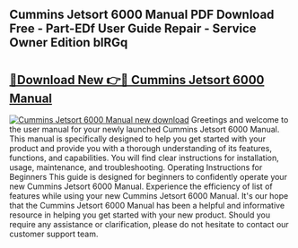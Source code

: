 ## Cummins Jetsort 6000 Manual PDF Download Free - Part-EDf User Guide Repair - Service Owner Edition blRGq

# <h2><a href="http://bc35306.oget.top/?id=Cummins+Jetsort+6000+Manual">🔗Download New 👉🔴 Cummins Jetsort 6000 Manual</a></h2>

[![Cummins Jetsort 6000 Manual new download](https://i.imgur.com/5g1atiW.png)](http://bc35306.oget.top/?id=Cummins+Jetsort+6000+Manual)
Greetings and welcome to the user manual for your newly launched Cummins Jetsort 6000 Manual. This manual is specifically designed to help you get started with your product and provide you with a thorough understanding of its features, functions, and capabilities. You will find clear instructions for installation, usage, maintenance, and troubleshooting. Operating Instructions for Beginners This guide is designed for beginners to confidently operate your new Cummins Jetsort 6000 Manual. Experience the efficiency of list of features while using your new Cummins Jetsort 6000 Manual. It's our hope that the Cummins Jetsort 6000 Manual has been a helpful and informative resource in helping you get started with your new product. Should you require any assistance or clarification, please do not hesitate to contact our customer support team.
